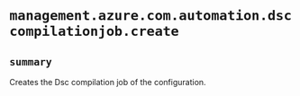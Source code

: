 # `management.azure.com.automation.dsccompilationjob.create`

## `summary`
Creates the Dsc compilation job of the configuration.


